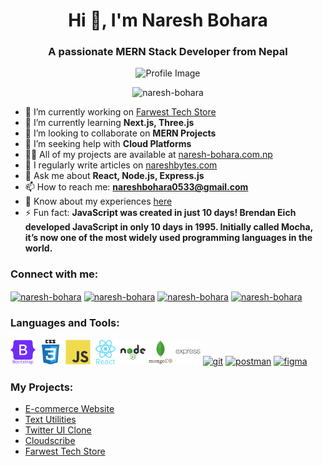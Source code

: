 <h1 align="center">Hi 👋, I'm Naresh Bohara</h1>
<h3 align="center">A passionate MERN Stack Developer from Nepal</h3>

<div align="center">
  <img src="https://naresh-bohara.com.np/assets/logo3-O_p_glfc.jpg" alt="Profile Image" width="150" height="150"  />
</div>


<p align="center">
  <img src="https://komarev.com/ghpvc/?username=naresh-bohara&label=Profile%20views&color=0e75b6&style=flat" alt="naresh-bohara" />
</p>

- 🔭 I’m currently working on [Farwest Tech Store](http://farwesttechstore.com.np)
- 🌱 I’m currently learning **Next.js, Three.js**
- 👯 I’m looking to collaborate on **MERN Projects**
- 🤝 I’m seeking help with **Cloud Platforms**
- 👨‍💻 All of my projects are available at [naresh-bohara.com.np](http://naresh-bohara.com.np)
- 📝 I regularly write articles on [nareshbytes.com](http://nareshbytes.com)
- 💬 Ask me about **React, Node.js, Express.js**
- 📫 How to reach me: **nareshbohara0533@gmail.com**
- 📄 Know about my experiences [here](https://res.cloudinary.com/dns4bpoho/image/upload/v1726149712/MY_RESUME/nfixrglykjxbyulsgo3l.jpg)
- ⚡ Fun fact: **JavaScript was created in just 10 days! Brendan Eich developed JavaScript in only 10 days in 1995. Initially called Mocha, it’s now one of the most widely used programming languages in the world.**

<h3 align="left">Connect with me:</h3>
<p align="left">
  <a href="https://x.com/nareshbohara113" target="blank"><img align="center" src="https://raw.githubusercontent.com/rahuldkjain/github-profile-readme-generator/master/src/images/icons/Social/twitter.svg" alt="naresh-bohara" height="30" width="40" target="_blank" /></a>
  <a href="https://www.linkedin.com/in/naresh-bohara-108184261/" target="blank"><img align="center" src="https://raw.githubusercontent.com/rahuldkjain/github-profile-readme-generator/master/src/images/icons/Social/linked-in-alt.svg" alt="naresh-bohara" height="30" width="40"  target="_blank"  /></a>
  <a href="https://www.facebook.com/profile.php?id=100056763829349" target="blank"><img align="center" src="https://raw.githubusercontent.com/rahuldkjain/github-profile-readme-generator/master/src/images/icons/Social/facebook.svg" alt="naresh-bohara" height="30" width="40"  target="_blank"  /></a>
  <a href="https://instagram.com/nareshbohara113" target="blank"><img align="center" src="https://raw.githubusercontent.com/rahuldkjain/github-profile-readme-generator/master/src/images/icons/Social/instagram.svg" alt="naresh-bohara" height="30" width="40" /></a>
</p>

<h3 align="left">Languages and Tools:</h3>
<p align="left">
  <a href="https://getbootstrap.com" target="_blank" rel="noreferrer"><img src="https://raw.githubusercontent.com/devicons/devicon/master/icons/bootstrap/bootstrap-plain-wordmark.svg" alt="bootstrap" width="40" height="40"/></a>
  <a href="https://www.w3schools.com/css/" target="_blank" rel="noreferrer"><img src="https://raw.githubusercontent.com/devicons/devicon/master/icons/css3/css3-original-wordmark.svg" alt="css3" width="40" height="40"/></a>
  <a href="https://developer.mozilla.org/en-US/docs/Web/JavaScript" target="_blank" rel="noreferrer"><img src="https://raw.githubusercontent.com/devicons/devicon/master/icons/javascript/javascript-original.svg" alt="javascript" width="40" height="40"/></a>
  <a href="https://reactjs.org/" target="_blank" rel="noreferrer"><img src="https://raw.githubusercontent.com/devicons/devicon/master/icons/react/react-original-wordmark.svg" alt="react" width="40" height="40"/></a>
  <a href="https://nodejs.org" target="_blank" rel="noreferrer"><img src="https://raw.githubusercontent.com/devicons/devicon/master/icons/nodejs/nodejs-original-wordmark.svg" alt="nodejs" width="40" height="40"/></a>
  <a href="https://www.mongodb.com/" target="_blank" rel="noreferrer"><img src="https://raw.githubusercontent.com/devicons/devicon/master/icons/mongodb/mongodb-original-wordmark.svg" alt="mongodb" width="40" height="40"/></a>
  <a href="https://expressjs.com" target="_blank" rel="noreferrer"><img src="https://raw.githubusercontent.com/devicons/devicon/master/icons/express/express-original-wordmark.svg" alt="express" width="40" height="40"/></a>
  <a href="https://git-scm.com/" target="_blank" rel="noreferrer"><img src="https://www.vectorlogo.zone/logos/git-scm/git-scm-icon.svg" alt="git" width="40" height="40"/></a>
  <a href="https://postman.com" target="_blank" rel="noreferrer"><img src="https://www.vectorlogo.zone/logos/getpostman/getpostman-icon.svg" alt="postman" width="40" height="40"/></a>
  <a href="https://www.figma.com/" target="_blank" rel="noreferrer"><img src="https://www.vectorlogo.zone/logos/figma/figma-icon.svg" alt="figma" width="40" height="40"/></a>
</p>

<h3 align="left">My Projects:</h3>
<ul>
  <li><a href="https://github.com/Naresh-Bohara/Ecommerce-Website-code" target="_blank">E-commerce Website</a></li>
  <li><a href="https://textutils-nb.netlify.app" target="_blank">Text Utilities</a></li>
  <li><a href="https://github.com/Naresh-Bohara/X" target="_blank">Twitter UI Clone</a></li>
  <li><a href="http://cloudscribe.com" target="_blank">Cloudscribe</a></li>
  <li><a href="http://farwesttechstore.com.np" target="_blank">Farwest Tech Store</a></li>
</ul>


